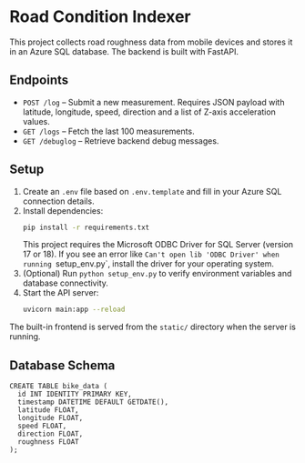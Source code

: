 # Road Condition Indexer

This project collects road roughness data from mobile devices and stores it in an Azure SQL database. The backend is built with FastAPI.

## Endpoints

- `POST /log` – Submit a new measurement. Requires JSON payload with latitude, longitude, speed, direction and a list of Z-axis acceleration values.
- `GET /logs` – Fetch the last 100 measurements.
- `GET /debuglog` – Retrieve backend debug messages.

## Setup

1. Create an `.env` file based on `.env.template` and fill in your Azure SQL connection details.
2. Install dependencies:
   ```bash
   pip install -r requirements.txt
   ```
   This project requires the Microsoft ODBC Driver for SQL Server
   (version 17 or 18). If you see an error like `Can't open lib 'ODBC Driver'
   when running `setup_env.py`, install the driver for your operating system.
3. (Optional) Run `python setup_env.py` to verify environment variables and database connectivity.
4. Start the API server:
   ```bash
   uvicorn main:app --reload
   ```

The built-in frontend is served from the `static/` directory when the
server is running.

## Database Schema

```
CREATE TABLE bike_data (
  id INT IDENTITY PRIMARY KEY,
  timestamp DATETIME DEFAULT GETDATE(),
  latitude FLOAT,
  longitude FLOAT,
  speed FLOAT,
  direction FLOAT,
  roughness FLOAT
);
```
